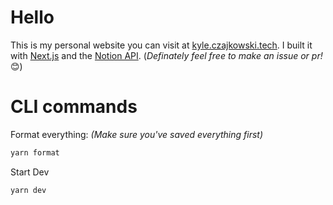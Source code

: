 # Hello

This is my personal website you can visit at [kyle.czajkowski.tech](https://kyle.czajkowski.tech). I built it with [Next.js](https://nextjs.org/) and the [Notion API](https://developers.notion.com).
(_Definately feel free to make an issue or pr!_ 😊)

# CLI commands

Format everything:
_(Make sure you've saved everything first)_

```bash
yarn format
```

Start Dev

```bash
yarn dev
```
